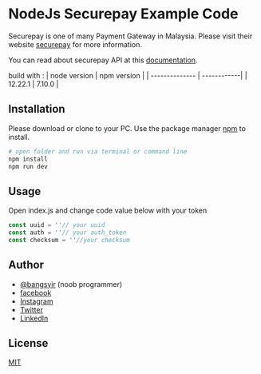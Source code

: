 
# NodeJs Securepay Example Code
Securepay is one of many Payment Gateway in Malaysia. Please visit their website [securepay](https://www.securepay.my/) for more information.

You can read about securepay API at this [documentation](https://docs.securepay.my/api).

build with :
| node version   | npm version |
| -------------- | ------------|
| 12.22.1       | 7.10.0      |

## Installation

Please download or clone to your PC.
Use the package manager [npm](https://www.npmjs.com/) to install.

```bash
# open folder and run via terminal or command line
npm install
npm run dev
```

## Usage

Open index.js and change code value below with your token

```javascript
const uuid = ''// your uuid
const auth = ''// your auth_token
const checksum = ''//your checksum
```
## Author
* [@bangsyir](https://bangsyir.github.io/) (noob programmer)
* [facebook](https://www.facebook.com/abcdefghijklmnopkrstuvwxyz1234567890)
* [Instagram](https://instagram.com/teahaliasuam)
* [Twitter](https://twitter.com/bangsyir)
* [LinkedIn](https://www.linkedin.com/in/syirra-fitrah-763672193/)
## License
[MIT](https://choosealicense.com/licenses/mit/)